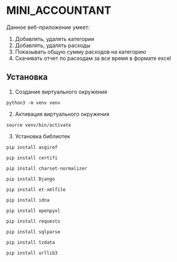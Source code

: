 # MINI_ACCOUNTANT
Данное веб-приложение умеет:
1. Добавлять, удалять категории
2. Добавлять, удалять расходы
3. Показывать общую сумму расходов на категорию
4. Скачивать отчет по расходам за все время в формате excel

## Установка
1. Создание виртуального окружения

```python3 -m venv venv```

2. Активация виртуального окружения

```source venv/bin/activate```

3. Установка библиотек

```pip install asgiref```

```pip install certifi```

```pip install charset-normalizer```

```pip install Django```

```pip install et-xmlfile```

```pip install idna```

```pip install openpyxl```

```pip install requests```

```pip install sqlparse```

```pip install tzdata```

```pip install urllib3```
